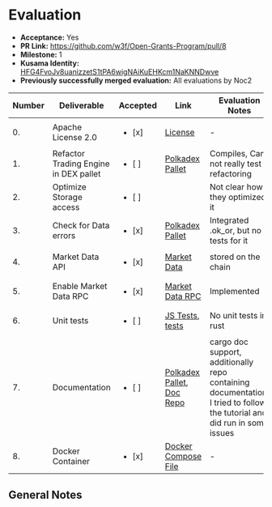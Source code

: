 # Evaluation

* **Acceptance:** Yes
* **PR Link:** https://github.com/w3f/Open-Grants-Program/pull/8 
* **Milestone:** 1
* **Kusama Identity:** [HFG4FvoJv8uanizzetS1tPA6wigNAiKuEHKcm1NaKNNDwve](https://polkascan.io/pre/kusama/account/HFG4FvoJv8uanizzetS1tPA6wigNAiKuEHKcm1NaKNNDwve)
* **Previously successfully merged evaluation:** All evaluations by Noc2

| Number | Deliverable | Accepted | Link | Evaluation Notes |
| ------------- | ------------- | ------------- | ------------- |------------- |
| 0. | Apache License 2.0 | <ul><li>[x] </li></ul>| [License](https://github.com/Polkadex-Substrate/Polkadex/blob/master/LICENSE)| - | 
| 1. | Refactor Trading Engine in DEX pallet |<ul><li>[ ] </li></ul>| [Polkadex Pallet](https://github.com/Polkadex-Substrate/Polkadex/blob/17f5d0faa079b1fadc44c24b784d430eaf8b037c/pallets/polkadex/src/lib.rs) | Compiles, Can not really test refactoring
| 2. | Optimize Storage access |<ul><li>[ ] </li></ul>|  | Not clear how they optimized it
| 3. | Check for Data errors |<ul><li>[x] </li></ul>| [Polkadex Pallet](https://github.com/Polkadex-Substrate/Polkadex/blob/17f5d0faa079b1fadc44c24b784d430eaf8b037c/pallets/polkadex/src/lib.rs) | Integrated .ok_or, but no tests for it
| 4. | Market Data API |<ul><li>[x] </li></ul>| [Market Data](https://github.com/Polkadex-Substrate/Polkadex/blob/17f5d0faa079b1fadc44c24b784d430eaf8b037c/pallets/polkadex/src/lib.rs#L113) |  stored on the chain 
| 5. | Enable Market Data RPC |<ul><li>[x] </li></ul>| [Market Data RPC](https://github.com/Polkadex-Substrate/Polkadex/blob/17f5d0faa079b1fadc44c24b784d430eaf8b037c/pallets/polkadex/rpc/src/lib.rs#L33) |  Implemented
| 6. | Unit tests  |<ul><li>[ ] </li></ul>| [JS Tests](https://github.com/Polkadex-Substrate/Polkadex/blob/17f5d0faa079b1fadc44c24b784d430eaf8b037c/tests/engine-tests/basic-tests.js), [tests](https://github.com/Polkadex-Substrate/Polkadex/blob/master/pallets/polkadex/src/lib.rs) | No unit tests in rust  
| 7. | Documentation |<ul><li>[ ] </li></ul>| [Polkadex Pallet](https://github.com/Polkadex-Substrate/Polkadex/blob/17f5d0faa079b1fadc44c24b784d430eaf8b037c/pallets/polkadex/src/lib.rs#L128), [Doc Repo](https://github.com/Polkadex-Substrate/Documentation) |  cargo doc support, additionally repo containing documentation, I tried to follow the tutorial and did run in some issues 
| 8. | Docker Container |<ul><li>[x] </li></ul>| [Docker Compose File](https://github.com/Polkadex-Substrate/Polkadex/blob/17f5d0faa079b1fadc44c24b784d430eaf8b037c/docker-compose.yml) | - |

## General Notes

